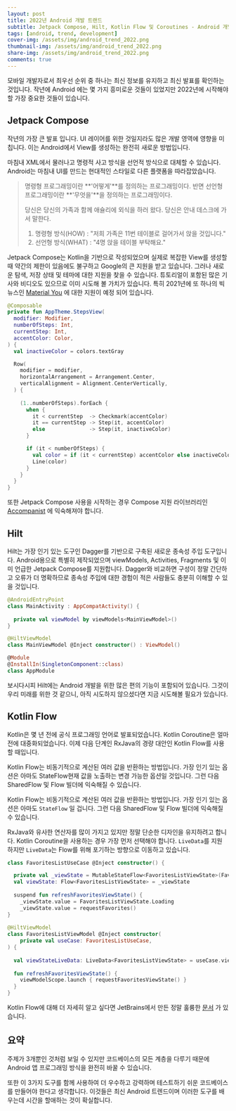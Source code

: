 ```yaml
---
layout: post
title: 2022년 Android 개발 트랜드
subtitle: Jetpack Compose, Hilt, Kotlin Flow 및 Coroutines - Android 개발자에게 필요한 기술
tags: [android, trend, development]
cover-img: /assets/img/android_trend_2022.png
thumbnail-img: /assets/img/android_trend_2022.png
share-img: /assets/img/android_trend_2022.png
comments: true
---
```


모바일 개발자로서 최우선 순위 중 하나는 최신 정보를 유지하고 최신 발표를 확인하는 것입니다. 작년에 Android 에는 몇 가지 흥미로운 것들이 있었지만 2022년에 시작해야 할 가장 중요한 것들이 있습니다.

## Jetpack Compose
작년의 가장 큰 발표 입니다. UI 레이어를 위한 것일지라도 많은 개발 영역에 영향을 미칩니다. 이는 Android에서 View를 생성하는 완전히 새로운 방법입니다. 

마침내 XML에서 물러나고 명령적 사고 방식을 선언적 방식으로 대체할 수 있습니다. Android는 마침내 UI를 만드는 현대적인 스타일로 다른 플랫폼을 따라잡았습니다.
> 명령형 프로그래밍이란 **'어떻게'**를 정의하는 프로그래밍이다. 반면 선언형 프로그래밍이란 **'무엇을'**을 정의하는 프로그래밍이다.
> 
> 당신은 당신의 가족과 함께 애슐리에 외식을 하러 왔다. 당신은 안내 데스크에 가서 말한다. 
> 1. 명령형 방식(HOW) : "저희 가족은 11번 테이블로 걸어가서 앉을 것입니다."
> 2. 선언형 방식(WHAT) : "4명 앉을 테이블 부탁해요."

Jetpack Compose는 Kotlin을 기반으로 작성되었으며 실제로 복잡한 View를 생성할 때 약간의 제한이 있음에도 불구하고 Google의 큰 지원을 받고 있습니다. 그러나 새로운 탐색, 저장 상태 및 테마에 대한 지원을 찾을 수 있습니다. 튜토리얼이 포함된 많은 기사와 비디오도 있으므로 이미 시도해 볼 가치가 있습니다. 특히 2021년에 또 하나의 빅 뉴스인 [Material You](https://material.io/blog/announcing-material-you) 에 대한 지원이 예정 되어 있습니다.

```kotlin
@Composable
private fun AppTheme.StepsView(
  modifier: Modifier,
  numberOfSteps: Int,
  currentStep: Int,
  accentColor: Color,
) {
  val inactiveColor = colors.textGray

  Row(
    modifier = modifier,
    horizontalArrangement = Arrangement.Center,
    verticalAlignment = Alignment.CenterVertically,
  ) {
    
    (1..numberOfSteps).forEach {
      when {
        it < currentStep  -> Checkmark(accentColor)
        it == currentStep -> Step(it, accentColor)
        else              -> Step(it, inactiveColor)
      }

      if (it < numberOfSteps) {
        val color = if (it < currentStep) accentColor else inactiveColor
        Line(color)
      }
    }
  }
}
```
또한 Jetpack Compose 사용을 시작하는 경우 Compose 지원 라이브러리인 [Accompanist](https://github.com/google/accompanist) 에 익숙해져야 합니다.

## Hilt
Hilt는 가장 인기 있는 도구인 Dagger를 기반으로 구축된 새로운 종속성 주입 도구입니다. Android용으로 특별히 제작되었으며 viewModels, Activities, Fragments 및 이미 언급한 Jetpack Compose를 지원합니다. Dagger와 비교하면 구성이 정말 간단하고 오류가 더 명확하므로 종속성 주입에 대한 경험이 적은 사람들도 충분히 이해할 수 있을 것입니다.

```kotlin
@AndroidEntryPoint
class MainActivity : AppCompatActivity() {
  
  private val viewModel by viewModels<MainViewModel>()
}

@HiltViewModel
class MainViewModel @Inject constructor() : ViewModel() 

@Module
@InstallIn(SingletonComponent::class)
class AppModule 
```
보시다시피 Hilt에는 Android 개발을 위한 많은 편의 기능이 포함되어 있습니다. 그것이 우리 미래를 위한 것 같으니, 아직 시도하지 않으셨다면 지금 시도해볼 필요가 있습니다.

## Kotlin Flow
Kotlin은 몇 년 전에 공식 프로그래밍 언어로 발표되었습니다. Kotlin Coroutine은 얼마 전에 대중화되었습니다. 이제 다음 단계인 RxJava의 경량 대안인 Kotlin Flow를 사용할 때입니다.

Kotlin Flow는 비동기적으로 계산된 여러 값을 반환하는 방법입니다. 가장 인기 있는 옵션은 아마도 StateFlow현재 값을 노출하는 변경 가능한 옵션일 것입니다. 그런 다음 SharedFlow 및 Flow 빌더에 익숙해질 수 있습니다.

Kotlin Flow는 비동기적으로 계산된 여러 값을 반환하는 방법입니다. 가장 인기 있는 옵션은 아마도 `StateFlow` 일 겁니다. 그런 다음 SharedFlow 및 Flow 빌더에 익숙해질 수 있습니다.

RxJava와 유사한 연산자를 많이 가지고 있지만 정말 단순한 디자인을 유지하려고 합니다. Kotlin Coroutine을 사용하는 경우 가장 먼저 선택해야 합니다. `LiveData`를 지원 하지만 `LiveData`는 Flow를 위해 포기하는 방향으로 이동하고 있습니다.

```kotlin
class FavoritesListUseCase @Inject constructor() {

  private val _viewState = MutableStateFlow<FavoritesListViewState>(FavoritesListViewState.Loading)
  val viewState: Flow<FavoritesListViewState> = _viewState
  
  suspend fun refreshFavoritesViewState() {
    _viewState.value = FavoritesListViewState.Loading
    _viewState.value = requestFavorites()
}
  
@HiltViewModel
class FavoritesListViewModel @Inject constructor(
    private val useCase: FavoritesListUseCase,
) {
 
  val viewStateLiveData: LiveData<FavoritesListViewState> = useCase.viewState.asLiveData()
  
  fun refreshFavoritesViewState() {
    viewModelScope.launch { requestFavoritesViewState() }
  }
}
```

Kotlin Flow에 대해 더 자세히 알고 싶다면 JetBrains에서 만든 정말 훌륭한 [문서](https://kotlinlang.org/docs/flow.html) 가 있습니다.

## 요약
주제가 3개뿐인 것처럼 보일 수 있지만 코드베이스의 모든 계층을 다루기 때문에 Android 앱 프로그래밍 방식을 완전히 바꿀 수 있습니다.

또한 이 3가지 도구를 함께 사용하여 더 우수하고 강력하며 테스트하기 쉬운 코드베이스를 만들어야 한다고 생각합니다. 이것들은 최신 Android 트렌드이며 이러한 도구를 배우는데 시간을 할애하는 것이 확실합니다.